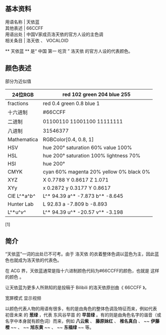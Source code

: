 **基本资料**  
---  
用语名称  |  天依蓝   
其他表述  |  66CCFF   
用语出处  |  中国V家成员洛天依的官方人设的主色调   
相关条目  |  洛天依  、  VOCALOID   
  
** 天依蓝  ** 是“  中国  第一  吃货  ”  洛天依  的官方人设的代表颜色。

##  颜色表述

部分为近似值

24位RGB  |  red 102 green 204 blue 255   
---|---  
fractions  |  red 0.4 green 0.8 blue 1   
十六进制  |  #66CCFF   
二进制  |  01100110 11001100 11111111   
八进制  |  31546377   
Mathematica  |  RGBColor[0.4, 0.8, 1]   
HSV  |  hue 200° saturation 60% value 100%   
HSL  |  hue 200° saturation 100% lightness 70%   
HSI  |  hue 200° | saturation 45% | intensity 73%   
CMYK  |  cyan 60% magenta 20% yellow 0% black 0%   
XYZ  |  X 0.7788 Y 0.8617 Z 1.071   
XYy  |  x 0.2872 y 0.3177 Y 0.8617   
CIE L^*a^*b^*  |  L^* 94.39 a^* -7.873 b^* -8.645   
Hunter Lab  |  L 92.83 a -7.809 b -8.893   
L^*u^*v^*  |  L^* 94.39 u^* -20.57 v^* -3.198   
  
[1]

##  简介

“天依蓝”一词的出处已不可考。由于  洛天依  的衣着整体色调以蓝色为主，因此蓝色也就成为洛天依的代表色。

在  ACG  界，天依蓝通常是指十六进制颜色代码为#66CCFF的颜色，也就是  这样的颜色  。

让天依蓝为更多人所熟知的是投稿于  Bilibili  的洛天依原创曲《  66CCFF  》。

宽屏模式  显示视频

以颜色代表人物的用语有很多，有的是由角色的整体色调及特征而来，例如代表  初音未来  的  **葱绿** ，代表  东风谷早苗  的  **早苗绿**
。有的则是由角色名字的谐音（或名字中本身就有颜色词）而来，例如  **八云紫** 、  **藤原妹红** 、  **椎名真白** 、  ~~ **伊藤橙**
~~ 、  ~~ **旭东黄** ~~ 、  ~~ **东福绿** ~~ 等。